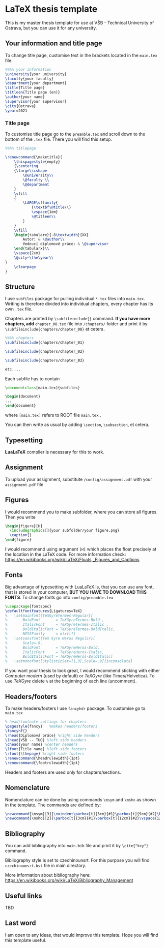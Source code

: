 # LaTeX thesis template

This is my master thesis template for use at VŠB - Technical University of Ostrava, but you can use it for any university.

## Your information and title page

To change title page, customise text in the brackets located in the `main.tex` file.

```tex
%%%% your information
\university{your university}
\faculty{your faculty}
\department{your department}
\title{Title page}
\titleen{Title page (en)}
\author{your name}
\supervisor{your supervisor}
\city{Ostrava}
\year=2021
```

### Title page

To customise title page go to the `preamble.tex` and scroll down to the bottom of the `.tex` file. There you will find this setup. 

```tex
%%%% titlepage

\renewcommand{\maketitle}{
	\thispagestyle{empty} 
	{\centering
	{\large\scshape
		\@university\\
		\@faculty \\
		\@department
	}
	\vfill
	{
		\LARGE\sffamily{
			{\textbf\@title\\}
			\vspace{1em}
			\@titleen\\
		}
	}
	\vfill
	\begin{tabularx}{.8\textwidth}{XX}
		Autor: & \@author\\
		Vedoucí diplomové práce: & \@supervisor
	\end{tabularx}\\
	\vspace{2em}
	\@city~\the\year\\
}
	\clearpage
}
```

## Structure

I use `subfiles` package for pulling individual `*.tex` files into `main.tex`. Writing is therefore divided into individual chapters, every chapter has its own `.tex` file.

Chapters are printed by `\subfileinclude{}` command. __If you have more chapters, add__ `chapter_08.tex` file into `/chapters/` folder and print it by `\subfileinclude{chapters/chapter_08}` et cetera.

```tex
%%%% chapters
\subfileinclude{chapters/chapter_01}

\subfileinclude{chapters/chapter_02}

\subfileinclude{chapters/chapter_03}

etc....
```

Each subfile has to contain
```tex
\documentclass[main.tex]{subfiles}

\begin{document}
...
\end{document}
```

where `[main.tex]` refers to ROOT file `main.tex` .

You can then write as usual by adding `\section`, `\subsection`, et cetera.

## Typesetting

__LuaLaTeX__ compiler is necessary for this to work.

## Assignment

To upload your assignment, substitute `/config/assignment.pdf` with your `assignment.pdf` file

## Figures

I would recommend you to make subfolder, where you can store all figures. Then you write

```tex
\begin{figure}[H]
  \includegraphics[]{your subfolder/your figure.png}
  \caption{}
\end{figure}
```

I would recommend using argument `[H]` which places the float precisely at the location in the LaTeX code. For more information check: https://en.wikibooks.org/wiki/LaTeX/Floats,_Figures_and_Captions

## Fonts

Big advantage of typesetting with LuaLaTeX is, that you can use any font, that is stored in your computer, __BUT YOU HAVE TO DOWNLOAD THIS FONTS__. To change fonts go into `config/preamble.tex` 

```tex
\usepackage{fontspec} 
\defaultfontfeatures{Ligatures=TeX}
%	\setmainfont{TeXGyreTermes-Regular}[
%		BoldFont       = TeXGyreTermes-Bold ,
%		ItalicFont     = TeXGyreTermes-Italic ,
%		BoldItalicFont = TeXGyreTermes-BoldItalic,
%		NFSSFamily     = ntxtlf]
% 	\setsansfont{TeX Gyre Heros Regular}[
%		Scale=.9,
%		BoldFont       = TeXGyreHeros-Bold,
%		ItalicFont     = TeXGyreHeros-Italic,
%		BoldItalicFont = TeXGyreHeros-BoldItalic]
%	\setmonofont[StylisticSet={1,3},Scale=.9]{inconsolata}
```

If you want your thesis to look great, I would recommend sticking with either _Computer modern_ (used by default) or _TeXGyre_ (like Times/Helvetica). To use _TeXGyre_ delete `%` at the beginning of each line (uncomment).

## Headers/footers

To make headers/footers I use `fancyhdr` package. To customise go to `main.tex`

```tex
% head/footnote settings for chapters
\pagestyle{fancy}	%makes headers/footers
\fancyhf{}
\rhead{Diplomová práce} %right side headers
\lhead{VŠB -- TUO} %left side headers
\chead{your name} %center headers
\lfoot{Title name} %left side footers
\rfoot{\thepage} %right side footers
\renewcommand{\headrulewidth}{1pt}
\renewcommand{\footrulewidth}{1pt}
```

Headers and footers are used only for chapters/sections.

## Nomenclature

Nomenclature can be done by using commands `\msym` and `\msho` as shown in the template. The commands are defined by:

```tex
\newcommand{\msym}[3]{\noindent\parbox[t]{3cm}{#1}\parbox[t]{9cm}{#2}\hfill\parbox[t]{2cm}{[#3]}\vspace{12pt}} 
\newcommand{\msho}[2]{\parbox[t]{3cm}{#1}\parbox[t]{12cm}{#2}\vspace{12pt}\\}
```


## Bibliography

You can add bibliography into `main.bib` file and print it by `\cite{"key"}` command.

Bibliography style is set to czechinounsrt. For this purpose you will find `czechinounsrt.bst` file in main directory.

More information about bibliography here: https://en.wikibooks.org/wiki/LaTeX/Bibliography_Management

## Useful links

TBD

## Last word

I am open to any ideas, that would improve this template. Hope you will find this template useful.
